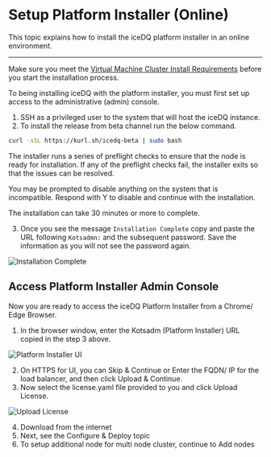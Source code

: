 # Setup Platform Installer (Online)

This topic explains how to install the iceDQ platform installer in an online environment.

---

Make sure you meet the [Virtual Machine Cluster Install Requirements](embedded-cluster-requirements) before you start the installation process.

To being installing iceDQ with the platform installer, you must first set up access to the administrative (admin) console. 

1. SSH as a privileged user to the system that will host the iceDQ instance. 
2. To install the release from beta channel run the below command.  

```bash
curl -sSL https://kurl.sh/icedq-beta | sudo bash
```

The installer runs a series of preflight checks to ensure that the node is ready for installation. If any of the preflight checks fail, the installer exits so that the issues can be resolved.

You may be prompted to disable anything on the system that is incompatible. Respond with Y to disable and continue with the installation.

The installation can take 30 minutes or more to complete.

3. Once you see the message `Installation Complete` copy and paste the URL following `Kotsadmn:` and the subsequent password. Save the information as you will not see the password again. 

![Installation Complete](/img/embedded-cluster-install-complete.png)

## Access Platform Installer Admin Console

Now you are ready to access the iceDQ Platform Installer from a Chrome/ Edge Browser. 

1. In the browser window, enter the Kotsadm (Platform Installer) URL copied in the step 3 above. 

![Platform Installer UI](/img/kotsadmin-landing-page.png)

2. On HTTPS for UI, you can Skip & Continue or Enter the FQDN/ IP for the load balancer, and then click Upload & Continue. 
3. Now select the license.yaml file provided to you and click Upload License. 

![Upload License](/img/upload-license.png)

4. Download from the internet 
5. Next, see the Configure & Deploy topic
6. To setup additional node for multi node cluster, continue to Add nodes 

